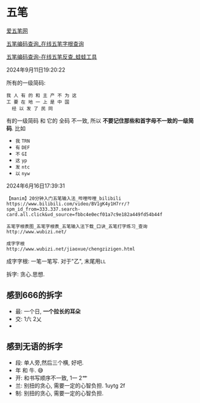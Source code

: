 # 五笔





[爱五笔网](https://www.iwubi.net/)

[五笔编码查询_在线五笔字根查询](https://www.52wubi.com/wbbmcx/)


[五笔编码查询-在线五笔反查_蛙蛙工具](https://www.iamwawa.cn/wubi.html)



2024年9月11日19:20:22  


所有的一级简码:
```
我 人 有 的 和 主 产 不 为 这 
工 要 在 地 一 上 是 中 国
  经 以 发 了 民 同 

```
有的一级简码 和 它的 全码 不一致, 所以 **不要记住那些和首字母不一致的一级简码**. 比如
- `我`  `TRN` 
- `有`  `DEF` 
- `不`  `GI` 
- `这`  `yp` 
- `发`  `ntc` 
- `以`  `nyw`





2024年6月16日17:39:31

```
【manim】20分钟入门五笔输入法_哔哩哔哩_bilibili 
https://www.bilibili.com/video/BV1gK4y1H7rr/?spm_id_from=333.337.search-card.all.click&vd_source=fbbc4e0ecf01a7c9e182a449fd54b44f 
```

```
五笔字根表图_五笔字根表_五笔输入法下载_口诀_五笔打字练习_查询 
http://www.wubizi.net/ 
```


```
成字字根 
http://www.wubizi.net/jiaoxue/chengzizigen.html 
```

成字字根:
一笔一笔写.   对于"乙",  末尾用`LL`  






拆字:
贪心.思想.








## 感到666的拆字
- 最:  一个日, **一个拉长的耳朵** 
- 交: 1六 2乂
- 

## 感到无语的拆字    

- 段: 单人旁,然后三个横,  好吧.
- 年 和 牛.  😅 
- 开: 和书写顺序不一致,  1一 2艹
- 兰:   别扭的贪心, 需要一定的心智负担.  1uytg 2f 
- 制: 别扭的贪心, 需要一定的心智负担. 






